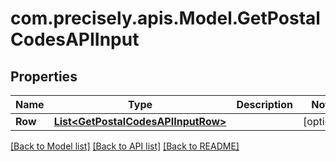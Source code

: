# com.precisely.apis.Model.GetPostalCodesAPIInput
## Properties

Name | Type | Description | Notes
------------ | ------------- | ------------- | -------------
**Row** | [**List&lt;GetPostalCodesAPIInputRow&gt;**](GetPostalCodesAPIInputRow.md) |  | [optional] 

[[Back to Model list]](../README.md#documentation-for-models) [[Back to API list]](../README.md#documentation-for-api-endpoints) [[Back to README]](../README.md)

